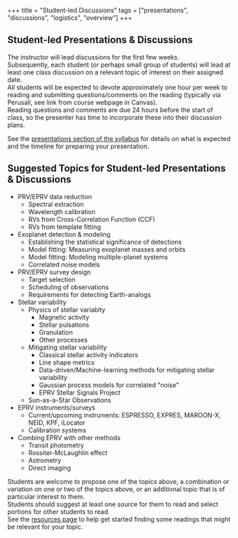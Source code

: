 +++
title = "Student-led Discussions"
tags = ["presentations", "discussions", "logistics", "overview"]
+++

## Student-led Presentations & Discussions

The instructor will lead discussions for the first few weeks.  
Subsequently, each student (or perhaps small group of students) will lead at least one class discussion on a relevant topic of interest on their assigned date.  
All students will be expected to devote approximately one hour per week to reading and submitting questions/comments on the reading (typically via Perusall, see link from course webpage in Canvas).  
Reading questions and comments are due 24 hours before the start of class, so the presenter has time to incorporate these into their discussion plans.  

See the [presentations section of the syllabus](/syllabus/presentations/) for details on what is expected and the timeline for preparing your presentation.  


## Suggested Topics for Student-led Presentations & Discussions
- PRV/EPRV data reduction
   - Spectral extraction 
   - Wavelength calibration
   - RVs from Cross-Correlation Function (CCF) 
   - RVs from template fitting
- Exoplanet detection & modeling
   - Establishing the statistical significance of detections
   - Model fitting: Measuring exoplanet masses and orbits
   - Model fitting: Modeling multiple-planet systems
   - Correlated noise models
- PRV/EPRV survey design
   - Target selection
   - Scheduling of observations
   - Requirements for detecting Earth-analogs
- Stellar variability
   - Physics of stellar variabity
      - Magnetic activity
      - Stellar pulsations
      - Granulation
      - Other processes
   - Mitigating stellar variability
      - Classical stellar activity indicators
      - Line shape metrics
      - Data-driven/Machine-learning methods for mitigating stellar variability
      - Gaussian process models for correlated "noise"
      - EPRV Stellar Signals Project
   - Sun-as-a-Star Observations
- EPRV instruments/surveys
   - Current/upcoming instruments: ESPRESSO, EXPRES, MAROON-X, NEID, KPF, iLocator
   - Calibration systems
- Combing EPRV with other methods
   - Transit photometry 
   - Rossiter-McLaughlin effect
   - Astrometry
   - Direct imaging

Students are welcome to propose one of the topics above, a combination or variation on one or two of the topics above, or an additional topic that is of particular interest to them.  
Students should suggest at least one source for them to read and select portions for other students to read.  
See the [resources page](/resources/) to help get started finding some readings that might be relevant for your topic.
